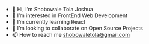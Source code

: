 - 👋 Hi, I’m Shobowale Tola Joshua
- 👀 I’m interested in FrontEnd Web Development
- 🌱 I’m currently learning React
- 💞️ I’m looking to collaborate on Open Source Projects
- 📫 How to reach me shobowaletola@gmail.com

<!---
CAMPSLOPY/CAMPSLOPY is a ✨ special ✨ repository because its `README.md` (this file) appears on your GitHub profile.
You can click the Preview link to take a look at your changes.
--->
